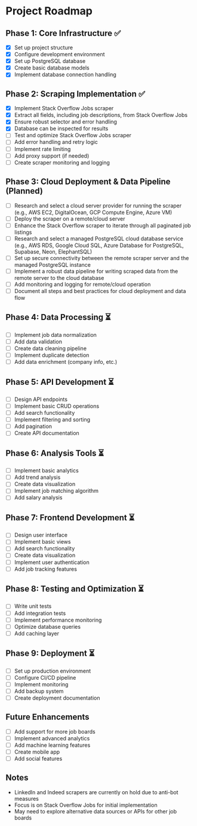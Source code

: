 # Project Roadmap

## Phase 1: Core Infrastructure ✅
- [x] Set up project structure
- [x] Configure development environment
- [x] Set up PostgreSQL database
- [x] Create basic database models
- [x] Implement database connection handling

## Phase 2: Scraping Implementation ✅
- [x] Implement Stack Overflow Jobs scraper
- [x] Extract all fields, including job descriptions, from Stack Overflow Jobs
- [x] Ensure robust selector and error handling
- [x] Database can be inspected for results
- [ ] Test and optimize Stack Overflow Jobs scraper
- [ ] Add error handling and retry logic
- [ ] Implement rate limiting
- [ ] Add proxy support (if needed)
- [ ] Create scraper monitoring and logging

## Phase 3: Cloud Deployment & Data Pipeline (Planned)
- [ ] Research and select a cloud server provider for running the scraper (e.g., AWS EC2, DigitalOcean, GCP Compute Engine, Azure VM)
- [ ] Deploy the scraper on a remote/cloud server
- [ ] Enhance the Stack Overflow scraper to iterate through all paginated job listings
- [ ] Research and select a managed PostgreSQL cloud database service (e.g., AWS RDS, Google Cloud SQL, Azure Database for PostgreSQL, Supabase, Neon, ElephantSQL)
- [ ] Set up secure connectivity between the remote scraper server and the managed PostgreSQL instance
- [ ] Implement a robust data pipeline for writing scraped data from the remote server to the cloud database
- [ ] Add monitoring and logging for remote/cloud operation
- [ ] Document all steps and best practices for cloud deployment and data flow

## Phase 4: Data Processing ⏳
- [ ] Implement job data normalization
- [ ] Add data validation
- [ ] Create data cleaning pipeline
- [ ] Implement duplicate detection
- [ ] Add data enrichment (company info, etc.)

## Phase 5: API Development ⏳
- [ ] Design API endpoints
- [ ] Implement basic CRUD operations
- [ ] Add search functionality
- [ ] Implement filtering and sorting
- [ ] Add pagination
- [ ] Create API documentation

## Phase 6: Analysis Tools ⏳
- [ ] Implement basic analytics
- [ ] Add trend analysis
- [ ] Create data visualization
- [ ] Implement job matching algorithm
- [ ] Add salary analysis

## Phase 7: Frontend Development ⏳
- [ ] Design user interface
- [ ] Implement basic views
- [ ] Add search functionality
- [ ] Create data visualization
- [ ] Implement user authentication
- [ ] Add job tracking features

## Phase 8: Testing and Optimization ⏳
- [ ] Write unit tests
- [ ] Add integration tests
- [ ] Implement performance monitoring
- [ ] Optimize database queries
- [ ] Add caching layer

## Phase 9: Deployment ⏳
- [ ] Set up production environment
- [ ] Configure CI/CD pipeline
- [ ] Implement monitoring
- [ ] Add backup system
- [ ] Create deployment documentation

## Future Enhancements
- [ ] Add support for more job boards
- [ ] Implement advanced analytics
- [ ] Add machine learning features
- [ ] Create mobile app
- [ ] Add social features

## Notes
- LinkedIn and Indeed scrapers are currently on hold due to anti-bot measures
- Focus is on Stack Overflow Jobs for initial implementation
- May need to explore alternative data sources or APIs for other job boards 